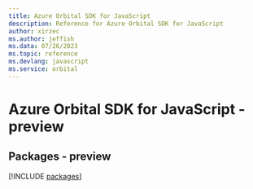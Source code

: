 ```yaml
---
title: Azure Orbital SDK for JavaScript
description: Reference for Azure Orbital SDK for JavaScript
author: xirzec
ms.author: jeffish
ms.data: 07/26/2023
ms.topic: reference
ms.devlang: javascript
ms.service: orbital
---
```

# Azure Orbital SDK for JavaScript - preview
## Packages - preview
[!INCLUDE [packages](orbital-index.md)]